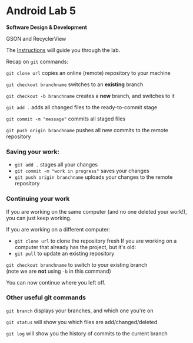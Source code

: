 # Android Lab 5
**Software Design & Development**

GSON and RecyclerView

The [Instructions](Lab5_RecyclerView.pdf) will guide you through the lab.


Recap on `git` commands:

`git clone url` copies an online (remote) repository to your machine

`git checkout branchname` switches to an **existing** branch

`git checkout -b branchname` creates a **new** branch, and switches to it

`git add .` adds all changed files to the ready-to-commit stage

`git commit -m "message"` commits all staged files

`git push origin branchname` pushes all new commits to the remote repository

### Saving your work:

- `git add .` stages all your changes
- `git commit -m "work in progress"` saves your changes
- `git push origin branchname` uploads your changes to the remote repository

### Continuing your work

If you are working on the same computer (and no one deleted your work!), you can just keep working.

If you are working on a different computer:
- `git clone url` to clone the repository fresh
If you are working on a computer that already has the project, but it's old:
- `git pull` to update an existing repository

`git checkout branchname` to switch to your existing branch  
(note we are __not__ using `-b` in this command)

You can now continue where you left off.

### Other useful git commands

`git branch` displays your branches, and which one you're on

`git status` will show you which files are add/changed/deleted

`git log` will show you the history of commits to the current branch

